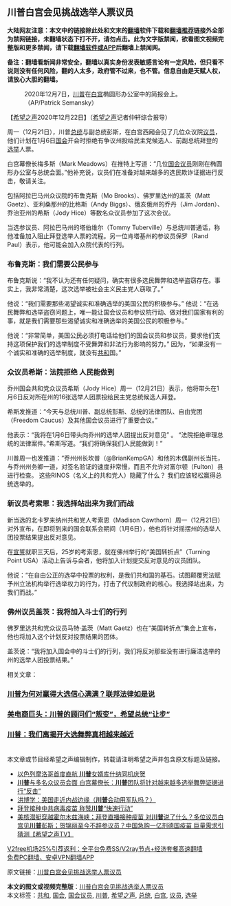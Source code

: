  <h2>川普白宫会见挑战选举人票议员</h2> <p class="notice"><b>大陆网友注意：本文中的链接除此处和文末的<a href="https://github.com/bannedbook/fanqiang" >翻墙</a>软件下载和<a href="https://github.com/killgcd/justmysocks/blob/master/README.md">翻墙推荐</a>链接外全部为禁网链接，未翻墙状态下打不开，请勿点击。此为文字版禁闻，欲看图文视频完整版和更多禁闻，请下载<a href="https://github.com/bannedbook/fanqiang">翻墙软件或APP</a>后翻墙上禁闻网。</p><p>备注：翻墙看新闻非常安全，翻墙以真实身份发表敏感言论有一定风险，但只看不说则没有任何风险，翻的人太多，政府管不过来，也不管。信息自由是天赋人权，请放心大胆的翻墙。</b></p>  <div class="entry"> <figure><figcaption>2020年12月7日，<a href="https://www.bannedbook.org/bnews/tag/%e5%b7%9d%e6%99%ae/" class="st_tag internal_tag" rel="tag" title="标签 川普 下的日志">川普</a>在<a href="https://www.bannedbook.org/bnews/tag/%e7%99%bd%e5%ae%ab/" class="st_tag internal_tag" rel="tag" title="标签 白宫 下的日志">白宫</a>椭圆形办公室中的简报会上。（AP/Patrick Semansky）</figcaption></figure> <p>【<span class='wp_keywordlink_affiliate'><a href="https://www.soundofhope.org" title="希望之声" target="_blank">希望之声</a></span>2020年12月22日】（<a href="https://www.bannedbook.org/bnews/tag/%e5%b8%8c%e6%9c%9b%e4%b9%8b%e5%a3%b0/" class="st_tag internal_tag" rel="tag" title="标签 希望之声 下的日志">希望之声</a>记者仲轩综合报导）</p> <p>周一（12月21日），川普<a href="https://www.bannedbook.org/bnews/tag/%e6%80%bb%e7%bb%9f/" class="st_tag internal_tag" rel="tag" title="标签 总统 下的日志">总统</a>与副总统彭斯，在白宫西厢会见了几位众议院<a href="https://www.bannedbook.org/bnews/tag/%e8%ae%ae%e5%91%98/" class="st_tag internal_tag" rel="tag" title="标签 议员 下的日志">议员</a>，他们计划在1月6日<a href="https://www.bannedbook.org/bnews/tag/%e5%9b%bd%e4%bc%9a/" class="st_tag internal_tag" rel="tag" title="标签 国会 下的日志">国会</a>开会时拒绝有争议州投给民主党候选人、前副总统拜登的<a href="https://www.bannedbook.org/bnews/tag/%e9%80%89%e4%b8%be/" class="st_tag internal_tag" rel="tag" title="标签 选举 下的日志">选举</a>人票。</p> <p>白宫幕僚长梅多斯（Mark Meadows）在推特上写道：“几位<a href="https://www.bannedbook.org/bnews/tag/%e5%9b%bd%e4%bc%9a%e8%ae%ae%e5%91%98/" class="st_tag internal_tag" rel="tag" title="标签 国会议员 下的日志">国会议员</a>刚刚在椭圆形办公室与总统会面。”他补充说，议员们在准备对越来越多的选民欺诈证据进行反击，敬请关注。</p> <p>包括阿拉巴马州众议院的布鲁克斯（Mo Brooks）、佛罗里达州的盖茨（Matt Gaetz）、亚利桑那州的比格斯（Andy Biggs）、俄亥俄州的乔丹（Jim Jordan）、乔治亚州的希斯（Jody Hice）等数名众议员参加了这次会议。</p> <p>当选参议员、阿拉巴马州的塔伯维尔（Tommy Tuberville）与总统川普通话，称他准备加入阻止拜登选举人票的流程。另一位肯塔基州的参议员保罗（Rand Paul）表示，他可能会加入众院代表的行列。</p>  <h3>布鲁克斯：我们需要公民参与</h3> <p>布鲁克斯说：“我不认为还有任何疑问，确实有很多选民舞弊和选举盗窃存在。事实上，我非常清楚，这次选举被社会主义民主党人窃取了。”</p> <p>他说：“我们需要那些渴望诚实和准确选举的美国公民的积极参与。” 他说：“在选民舞弊和选举盗窃问题上，唯一能让国会议员和参议院行动、做对我们国家有利的事，就是我们需要那些渴望诚实和准确选举的美国公民的积极参与。”</p> <p>他说：“非常简单，美国公民必须打电话给他们的国会议员和参议员，要求他们支持这项保护我们的选举制度不受舞弊和非法行为影响的努力。” 因为，“如果没有一个诚实和准确的选举制度，就没有<a href="https://www.bannedbook.org/bnews/tag/%E5%85%B1%E5%92%8C/" class="st_tag internal_tag" rel="tag" title="标签 共和 下的日志">共和</a>国。”</p> <h3>众议员希斯：法院拒绝 人民能做到</h3> <p>乔州国会共和党众议员希斯（Jody Hice）周一（12月21日）表示，他将带头在1月6日反对所在州的16张选举人团票投给民主党总统候选人拜登。</p> <p>希斯发推道：“今天与总统川普、副总统彭斯、总统的法律团队、自由党团（Freedom Caucus）及其他国会议员进行了重要会议。”</p>  <p>他表示：“我将在1月6日带头向乔州的选举人团提出反对意见” 。 “法院拒绝审理总统的法律案件。”希斯写道。“我们将确保我们人民能做到！”</p> <p></p> <p>川普周一也发推道：“乔州州长坎普（@BrianKempGA）和他的木偶副州长当扥，与乔州州务卿一道，对签名验证的速度非常慢，而且不允许对富尔顿（Fulton）县进行检查。 这些RINOS（名义上的共和党人）隐藏了什么？ 我们应该轻松赢得总统选举的。</p> <p></p> <h3>新议员考索恩：我选择站出来为我们而战</h3> <p>新当选的北卡罗来纳州共和党人考索恩（Madison Cawthorn）周一（12月21日）对外宣布，在即将到来的国会联系会期间（1月6日），他也将针对摇摆州的选举人团投票结果提出反对意见。</p>  <p>在<span class='wp_keywordlink'><a href="https://www.bannedbook.org/forum5/topic17.html" title="宣誓与预言" target="_blank">宣誓</a></span>就职三天后，25岁的考索恩，就在佛州举行的“美国转折点”（Turning Point USA）活动上告诉与会者，他将加入计划提交反对意见的议员团队。</p> <p>他说：“在自由公正的选举中投票的权利，是我们共和国的基石。试图颠覆宪法赋予州立法机构举行选举权力的行为，打击了代议制政府的核心。我选择站出来，为我们而战。”</p> <h3>佛州议员盖茨：我将加入斗士们的行列</h3> <p>佛罗里达共和党众议员马特·盖茨（Matt Gaetz）也在“美国转折点”集会上宣布，他也将加入这个计划反对投票结果的团体。</p> <p>盖茨说：“我将加入国会中的斗士们的行列，我们将反对那些没有进行廉洁选举的州的选举人团投票结果。”</p> <p>相关文章：</p>  <h3><a href="https://www.soundofhope.org/post/455806">川普为何对赢得大选信心满满？联邦法律如是说</a></h3> <h3><a href="https://www.soundofhope.org/post/455860">美电商巨头：川普的顾问们“叛变”，希望总统“让步”</a></h3> <h3><a href="https://www.soundofhope.org/post/455872">川普：我们离揭开大选舞弊真相越来越近</a><br /> </h3> <p>本文章或节目经希望之声编辑制作，转载请注明希望之声并包含原文标题及链接。</p> <ul class='op-related-articles' title='相关阅读'> <li><a href='https://www.bannedbook.org/bnews/worldnews/20201223/1453136.html' target='_blank'>以色列摩洛哥首度直航 <b>川普</b>女婿库什纳同机庆贺</a></li> <li><a href='https://www.bannedbook.org/bnews/bannedvideo/20201223/1453111.html' target='_blank'><b>川普</b>与多名众议员会面 白宫幕僚长：<b>川普</b>团队将针对越来越多选举舞弊证据进行“反击”</a></li> <li><a href='https://www.bannedbook.org/bnews/taiwannews/20201223/1453107.html' target='_blank'>洪博学：美国走近内战边缘（<b>川普</b>会动用军队吗？）</a></li> <li><a href='https://www.bannedbook.org/bnews/comments/20201223/1453105.html' target='_blank'>拜登接种中共病毒疫苗 称赞<b>川普</b>“快速行动”</a></li> <li><a href='https://www.bannedbook.org/bnews/cbnews/20201223/1453063.html' target='_blank'>美核潜艇穿越霍尔木兹海峡；拜登直播接种疫苗  对<b>川普</b>说了什么？多位议员白宫见<b>川普</b>彭斯；贺锦丽至今不辞参议员？中国急购一亿剂德国疫苗 巨量需求引猜测【希望之声TV】</a></li> </ul> <p class="texttj"> <a href="https://github.com/bannedbook/fanqiang/wiki/V2ray%E6%9C%BA%E5%9C%BA" target="_blank">V2free机场25%引荐返利：全平台免费SS/V2ray节点+经济套餐高速翻墙</a><br/> <a href="https://github.com/bannedbook/fanqiang/wiki/%E7%A6%81%E9%97%BB%E7%BD%91%E5%AE%89%E5%8D%93%E7%BF%BB%E5%A2%99%E6%96%B0%E9%97%BBAPP" target="_blank">免费PC翻墙、安卓VPN翻墙APP</a></p><p>原文链接：<a class="src_link"  href="https://www.soundofhope.org/post/456235" target="_blank">川普白宫会见挑战选举人票议员</a></p><a name='sharetosocial'></a>       <div><b>本文的图文或视频完整版</b>：<a href='https://www.bannedbook.org/bnews/comments/20201223/1453134.html'>川普白宫会见挑战选举人票议员</a></div>  </div><!--END ENTRY--> <div class="postfooter"> <div>本文标签：<a href="https://www.bannedbook.org/bnews/tag/%E5%85%B1%E5%92%8C/" rel="tag">共和</a>, <a href="https://www.bannedbook.org/bnews/tag/%e5%9b%bd%e4%bc%9a/" rel="tag">国会</a>, <a href="https://www.bannedbook.org/bnews/tag/%e5%9b%bd%e4%bc%9a%e8%ae%ae%e5%91%98/" rel="tag">国会议员</a>, <a href="https://www.bannedbook.org/bnews/tag/%e5%b7%9d%e6%99%ae/" rel="tag">川普</a>, <a href="https://www.bannedbook.org/bnews/tag/%e5%b8%8c%e6%9c%9b%e4%b9%8b%e5%a3%b0/" rel="tag">希望之声</a>, <a href="https://www.bannedbook.org/bnews/tag/%e6%80%bb%e7%bb%9f/" rel="tag">总统</a>, <a href="https://www.bannedbook.org/bnews/tag/%e7%99%bd%e5%ae%ab/" rel="tag">白宫</a>, <a href="https://www.bannedbook.org/bnews/tag/%e8%ae%ae%e5%91%98/" rel="tag">议员</a>, <a href="https://www.bannedbook.org/bnews/tag/%e9%80%89%e4%b8%be/" rel="tag">选举</a></div>  </div><!--END POSTFOOTER--> 